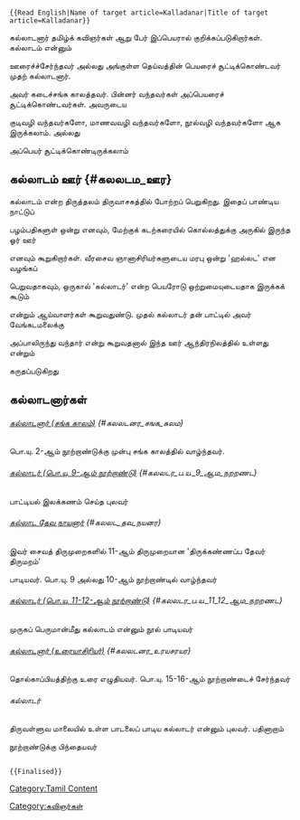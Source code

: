```{=mediawiki}
{{Read English|Name of target article=Kalladanar|Title of target article=Kalladanar}}
```
கல்லாடனார் தமிழ்க் கவிஞர்கள் ஆறு பேர் இப்பெயரால் குறிக்கப்படுகிறார்கள். கல்லாடம் என்னும்
ஊரைச்ச்சேர்ந்தவர் அல்லது அங்குள்ள தெய்வத்தின் பெயரைச் சூட்டிக்கொண்டவர் முதற் கல்லாடனார்.
அவர் கடைச்சங்க காலத்தவர். பின்னர் வந்தவர்கள் அப்பெயரைச் சூட்டிக்கொண்டவர்கள். அவருடைய
குடிவழி வந்தவர்களோ, மாணவவழி வந்தவர்களோ, நூல்வழி வந்தவர்களோ ஆக இருக்கலாம். அல்லது
அப்பெயர் சூட்டிக்கொண்டிருக்கலாம்

## கல்லாடம் ஊர் {#கலலடம_ஊர}

கல்லாடம் என்ற திருத்தலம் திருவாசகத்தில் போற்றப் பெறுகிறது. இதைப் பாண்டிய நாட்டுப்
பழம்பதிகளுள் ஒன்று எனவும், மேற்குக் கடற்கரையில் கொல்லத்துக்கு அருகில் இருந்த ஓர் ஊர்
எனவும் கூறுகிறார்கள். வீரசைவ ஞானாசிரியர்களுடைய மரபு ஒன்று \'ஹல்லட\' என வழங்கப்
பெறுவதாகவும், ஒருகால் \'கல்லாடர்\' என்ற பெயரோடு ஒற்றுமையுடையதாக இருக்கக் கூடும்
என்றும் ஆய்வாளர்கள் கூறுவதுண்டு. முதல் கல்லாடர் தன் பாட்டில் அவர் வேங்கடமலைக்கு
அப்பாலிருந்து வந்தார் என்று கூறுவதனால் இந்த ஊர் ஆந்திரநிலத்தில் உள்ளது என்றும்
கருதப்படுகிறது

## கல்லாடனார்கள்

###### [கல்லாடனார் (சங்க காலம்)](கல்லாடனார்_(சங்க_காலம்) "wikilink") {#கலலடனர_சஙக_கலம}

பொ.யு. 2-ஆம் நூற்றாண்டுக்கு முன்பு சங்க காலத்தில் வாழ்ந்தவர்.

###### [கல்லாடர் (பொ.யு. 9-ஆம் நூற்றாண்டு)](கல்லாடர்_(பொயு_9_ஆம்_நூற்றாண்டு) "wikilink") {#கலலடர_ப.ய._9_ஆம_நறறணட}

பாட்டியல் இலக்கணம் செய்த புலவர்

###### [கல்லாட தேவ நாயனார்](கல்லாட_தேவ_நாயனார் "wikilink") {#கலலட_தவ_நயனர}

இவர் சைவத் திருமுறைகளில் 11-ஆம் திருமுறையான \'திருக்கண்ணப்ப தேவர் திருமறம்'
பாடியவர். பொ.யு. 9 அல்லது 10-ஆம் நூற்றாண்டில் வாழ்ந்தவர்

###### [கல்லாடர் (பொ.யு. 11-12-ஆம் நூற்றாண்டு)](கல்லாடர்_(பொயு_11-12_ஆம்_நூற்றாண்டு) "wikilink") {#கலலடர_ப.ய._11_12_ஆம_நறறணட}

முருகப் பெருமான்மீது கல்லாடம் என்னும் நூல் பாடியவர்

###### [கல்லாடனார் (உரையாசிரியர்)](கல்லாடனார்_(_உரையாசிரியர்) "wikilink") {#கலலடனர_உரயசரயர}

தொல்காப்பியத்திற்கு உரை எழுதியவர். பொ.யு. 15-16-ஆம் நூற்றாண்டைச் சேர்ந்தவர்

###### கல்லாடர்

திருவள்ளுவ மாலையில் உள்ள பாடலைப் பாடிய கல்லாடர் என்னும் புலவர். பதினாறாம்
நூற்றாண்டுக்கு பிந்தையவர்

```{=mediawiki}
{{Finalised}}
```
[Category:Tamil Content](Category:Tamil_Content "wikilink")
[Category:கவிஞர்கள்](Category:கவிஞர்கள் "wikilink")
